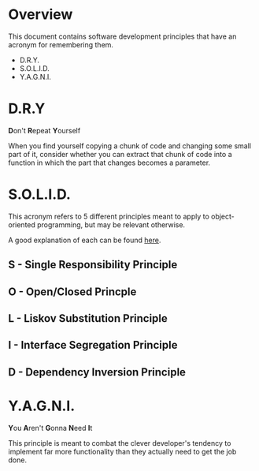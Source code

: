 # Overview
This document contains software development principles that have an acronym for
remembering them.

- D.R.Y.
- S.O.L.I.D.
- Y.A.G.N.I.

# D.R.Y
**D**on't **R**epeat **Y**ourself

When you find yourself copying a chunk of code and changing some small part of
it, consider whether you can extract that chunk of code into a function in
which the part that changes becomes a parameter.

# S.O.L.I.D.
This acronym refers to 5 different principles meant to apply to object-oriented 
programming, but may be relevant otherwise.

A good explanation of each can be found [here](https://deviq.com/solid/).

## S - Single Responsibility Principle

## O - Open/Closed Princple

## L - Liskov Substitution Principle

## I - Interface Segregation Principle

## D - Dependency Inversion Principle

# Y.A.G.N.I.
**Y**ou **A**ren't **G**onna **N**eed **I**t

This principle is meant to combat the clever developer's tendency to implement
far more functionality than they actually need to get the job done.
